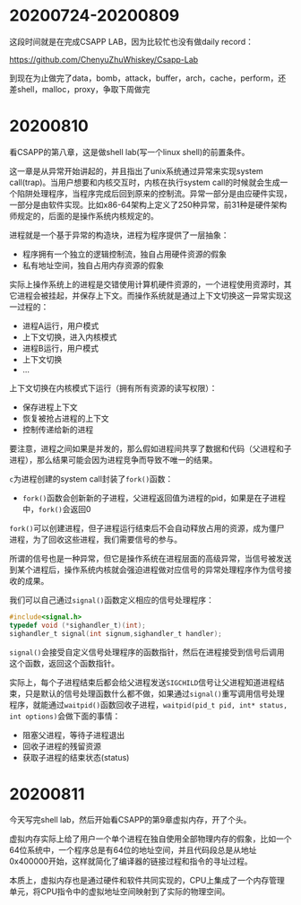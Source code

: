# 20200724-20200809

这段时间就是在完成CSAPP LAB，因为比较忙也没有做daily record：

 https://github.com/ChenyuZhuWhiskey/Csapp-Lab 

到现在为止做完了data，bomb，attack，buffer，arch，cache，perform，还差shell，malloc，proxy，争取下周做完

# 20200810

看CSAPP的第八章，这是做shell lab(写一个linux shell)的前置条件。

这一章是从异常开始讲起的，并且指出了unix系统通过异常来实现system call(trap)。当用户想要和内核交互时，内核在执行system call的时候就会生成一个陷阱处理程序，当程序完成后回到原来的控制流。异常一部分是由应硬件实现，一部分是由软件实现。比如x86-64架构上定义了250种异常，前31种是硬件架构师规定的，后面的是操作系统内核规定的。

进程就是一个基于异常的构造块，进程为程序提供了一层抽象：

- 程序拥有一个独立的逻辑控制流，独自占用硬件资源的假象
- 私有地址空间，独自占用内存资源的假象

实际上操作系统上的进程是交错使用计算机硬件资源的，一个进程使用资源时，其它进程会被挂起，并保存上下文。而操作系统就是通过上下文切换这一异常实现这一过程的：

- 进程A运行，用户模式
- 上下文切换，进入内核模式
- 进程B运行，用户模式
- 上下文切换
- ...

上下文切换在内核模式下运行（拥有所有资源的读写权限）：

- 保存进程上下文
- 恢复被抢占进程的上下文
- 控制传递给新的进程

要注意，进程之间如果是并发的，那么假如进程间共享了数据和代码（父进程和子进程），那么结果可能会因为进程竞争而导致不唯一的结果。

`c`为进程创建的system call封装了`fork()`函数：

- `fork()`函数会创新新的子进程，父进程返回值为进程的pid，如果是在子进程中，`fork()`会返回0

`fork()`可以创建进程，但子进程运行结束后不会自动释放占用的资源，成为僵尸进程，为了回收这些进程，我们需要信号的参与。

所谓的信号也是一种异常，但它是操作系统在进程层面的高级异常，当信号被发送到某个进程后，操作系统内核就会强迫进程做对应信号的异常处理程序作为信号接收的成果。

我们可以自己通过`signal()`函数定义相应的信号处理程序：

```c
#include<signal.h>
typedef void (*sighandler_t)(int);
sighandler_t signal(int signum,sighandler_t handler);
```

`signal()`会接受自定义信号处理程序的函数指针，然后在进程接受到信号后调用这个函数，返回这个函数指针。

实际上，每个子进程结束后都会给父进程发送`SIGCHILD`信号让父进程知道进程结束，只是默认的信号处理函数什么都不做，如果通过`signal()`重写调用信号处理程序，就能通过`waitpid()`函数回收子进程，`waitpid(pid_t pid, int* status, int options)`会做下面的事情：

- 阻塞父进程，等待子进程退出
- 回收子进程的残留资源
- 获取子进程的结束状态(status)

# 20200811

今天写完shell lab，然后开始看CSAPP的第9章虚拟内存，开了个头。

虚拟内存实际上给了用户一个单个进程在独自使用全部物理内存的假象，比如一个64位系统中，一个程序总是有64位的地址空间，并且代码段总是从地址0x400000开始，这样就简化了编译器的链接过程和指令的寻址过程。

本质上，虚拟内存也是通过硬件和软件共同实现的，CPU上集成了一个内存管理单元，将CPU指令中的虚拟地址空间映射到了实际的物理空间。

